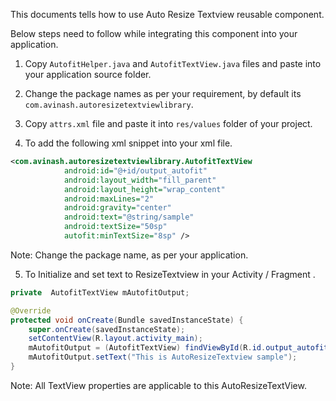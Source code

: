 
This documents tells how to use Auto Resize Textview reusable component.

Below steps need to follow while integrating this component into your application.

1.	Copy `AutofitHelper.java` and `AutofitTextView.java` files and paste into your application source folder.
2.	Change the package names as per your requirement, by default its         
            `com.avinash.autoresizetextviewlibrary`.

3.	Copy `attrs.xml` file and paste it into `res/values` folder of your project.

4.	To add the following xml snippet into your xml file.

```xml
<com.avinash.autoresizetextviewlibrary.AutofitTextView
            android:id="@+id/output_autofit"
            android:layout_width="fill_parent"
            android:layout_height="wrap_content"
            android:maxLines="2"
            android:gravity="center"
            android:text="@string/sample"
            android:textSize="50sp"
            autofit:minTextSize="8sp" />
```
  Note: Change the package name, as per your application.

5.	To Initialize and set text to ResizeTextview in your Activity / Fragment .

```java
private  AutofitTextView mAutofitOutput;

@Override
protected void onCreate(Bundle savedInstanceState) {
	super.onCreate(savedInstanceState);
	setContentView(R.layout.activity_main);
	mAutofitOutput = (AutofitTextView) findViewById(R.id.output_autofit);
	mAutofitOutput.setText("This is AutoResizeTextview sample");
}
```

Note: All TextView properties are applicable to this AutoResizeTextView.
